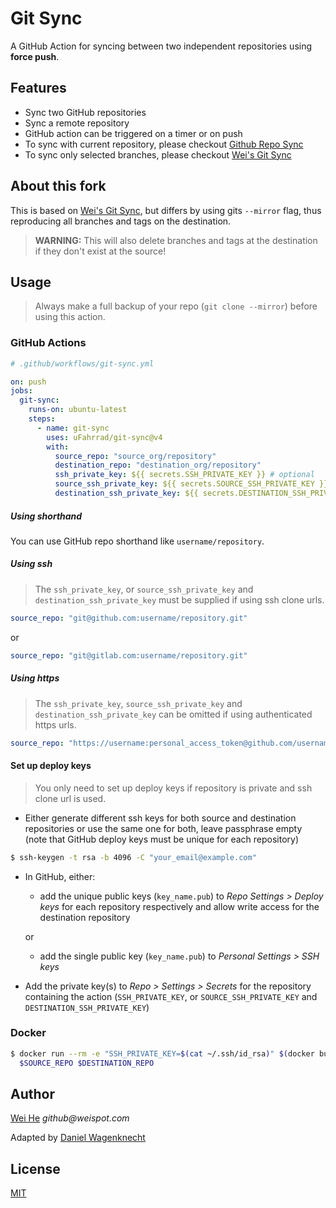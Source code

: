 # Git Sync

A GitHub Action for syncing between two independent repositories using **force push**.

## Features

- Sync two GitHub repositories
- Sync a remote repository
- GitHub action can be triggered on a timer or on push
- To sync with current repository, please checkout [Github Repo Sync](https://github.com/marketplace/actions/github-repo-sync)
- To sync only selected branches, please checkout [Wei's Git Sync](https://github.com/marketplace/actions/git-sync-action)

## About this fork

This is based on [Wei's Git Sync](https://github.com/marketplace/actions/git-sync-action),
but differs by using gits `--mirror` flag, thus reproducing all branches and
tags on the destination.

> **WARNING:** This will also delete branches and tags at the destination if they don't exist
at the source!

## Usage

> Always make a full backup of your repo (`git clone --mirror`) before using this action.

### GitHub Actions

```yml
# .github/workflows/git-sync.yml

on: push
jobs:
  git-sync:
    runs-on: ubuntu-latest
    steps:
      - name: git-sync
        uses: uFahrrad/git-sync@v4
        with:
          source_repo: "source_org/repository"
          destination_repo: "destination_org/repository"
          ssh_private_key: ${{ secrets.SSH_PRIVATE_KEY }} # optional
          source_ssh_private_key: ${{ secrets.SOURCE_SSH_PRIVATE_KEY }} # optional, will override `SSH_PRIVATE_KEY`
          destination_ssh_private_key: ${{ secrets.DESTINATION_SSH_PRIVATE_KEY }} # optional, will override `SSH_PRIVATE_KEY`
```

##### Using shorthand

You can use GitHub repo shorthand like `username/repository`.

##### Using ssh

> The `ssh_private_key`, or `source_ssh_private_key` and `destination_ssh_private_key` must be supplied if using ssh clone urls.

```yml
source_repo: "git@github.com:username/repository.git"
```
or
```yml
source_repo: "git@gitlab.com:username/repository.git"
```

##### Using https

> The `ssh_private_key`, `source_ssh_private_key` and `destination_ssh_private_key` can be omitted if using authenticated https urls.

```yml
source_repo: "https://username:personal_access_token@github.com/username/repository.git"
```

#### Set up deploy keys

> You only need to set up deploy keys if repository is private and ssh clone url is used.

- Either generate different ssh keys for both source and destination repositories or use the same one for both, leave passphrase empty (note that GitHub deploy keys must be unique for each repository)

```sh
$ ssh-keygen -t rsa -b 4096 -C "your_email@example.com"
```

- In GitHub, either:

  - add the unique public keys (`key_name.pub`) to _Repo Settings > Deploy keys_ for each repository respectively and allow write access for the destination repository

  or

  - add the single public key (`key_name.pub`) to _Personal Settings > SSH keys_

- Add the private key(s) to _Repo > Settings > Secrets_ for the repository containing the action (`SSH_PRIVATE_KEY`, or `SOURCE_SSH_PRIVATE_KEY` and `DESTINATION_SSH_PRIVATE_KEY`)

### Docker

```sh
$ docker run --rm -e "SSH_PRIVATE_KEY=$(cat ~/.ssh/id_rsa)" $(docker build -q .) \
  $SOURCE_REPO $DESTINATION_REPO
```

## Author

[Wei He](https://github.com/wei) _github@weispot.com_

Adapted by [Daniel Wagenknecht](https://github.com/dwagenk)

## License

[MIT](https://wei.mit-license.org)
